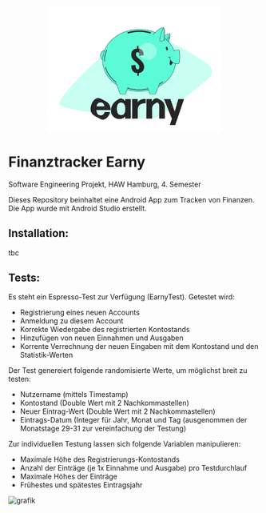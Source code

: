 <p align="center">
  <img src="app/src/main/res/drawable/logo_earny_bunt.png" width="350" title="Earny_Logo">
</p>

# Finanztracker Earny
Software Engineering Projekt, HAW Hamburg, 4. Semester

Dieses Repository beinhaltet eine Android App zum Tracken von Finanzen.
Die App wurde mit Android Studio erstellt.

## Installation:
tbc

## Tests:
Es steht ein Espresso-Test zur Verfügung (EarnyTest).
Getestet wird:
- Registrierung eines neuen Accounts
- Anmeldung zu diesem Account
- Korrekte Wiedergabe des registrierten Kontostands
- Hinzufügen von neuen Einnahmen und Ausgaben
- Korrente Verrechnung der neuen Eingaben mit dem Kontostand und den Statistik-Werten

Der Test genereiert folgende randomisierte Werte, um möglichst breit zu testen:
- Nutzername (mittels Timestamp)
- Kontostand (Double Wert mit 2 Nachkommastellen)
- Neuer Eintrag-Wert (Double Wert mit 2 Nachkommastellen)
- Eintrags-Datum (Integer für Jahr, Monat und Tag (ausgenommen der Monatstage 29-31 zur vereinfachung der Testung)

Zur individuellen Testung lassen sich folgende Variablen manipulieren:
- Maximale Höhe des Registrierungs-Kontostands
- Anzahl der Einträge (je 1x Einnahme und Ausgabe) pro Testdurchlauf
- Maximale Höhes der Einträge
- Frühestes und spätestes Eintragsjahr

<img width="466" alt="grafik" src="https://user-images.githubusercontent.com/65171891/212616973-633f10c1-47cd-4c80-bf4a-62ed47fc9a7e.png">

